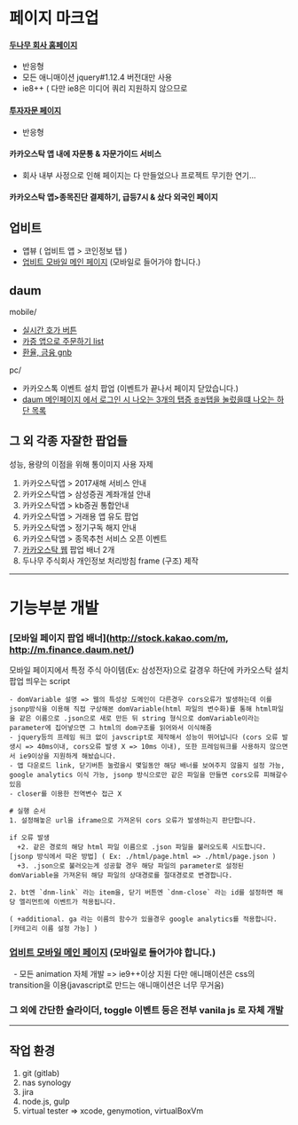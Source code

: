 # 페이지 마크업

#### [두나무 회사 홈페이지](https://www.dunamu.com/home)

- 반응형
- 모든 애니매이션 jquery#1.12.4 버전대만 사용
- ie8++ ( 다만 ie8은 미디어 쿼리 지원하지 않으므로 

#### [투자자문 페이지](https://dunamuinvest.com/)

- 반응형


#### 카카오스탁 앱 내에 자문통 & 자문가이드 서비스

- 회사 내부 사정으로 인해 페이지는 다 만들었으나 프로젝트 무기한 연기...

#### 카카오스탁 앱>종목진단 결제하기, 급등7시 & 샀다 외국인 페이지

## 업비트

- 앱뷰 ( 업비트 앱 > 코인정보 탭 )
- [업비트 모바일 메인 페이지](https://upbit.com/) (모바일로 들어가야 합니다.)


## daum

mobile/

- [실시간 호가 버튼](http://m.finance.daum.net/)
- [카증 앱으로 주문하기 list](http://m.finance.daum.net/)
- [환율, 금융 gnb](http://m.finance.daum.net/)

pc/

- 카카오스톡 이벤트 설치 팝업 (이벤트가 끝나서 페이지 닫았습니다.)
- [daum 메인페이지 에서 로그인 시 나오는 3개의 탭증 `증권`탭을 눌렀을떄 나오는 하단 목록](https://www.daum.net/)

## 그 외 각종 자잘한 팝업들

성능, 용량의 이점을 위해 통이미지 사용 자제

1. 카카오스탁앱 > 2017새해 서비스 안내
2. 카카오스탁앱 > 삼성증권 계좌개설 안내
3. 카카오스탁앱 > kb증권 통합안내
4. 카카오스탁앱 > 거래용 앱 유도 팝업
5. 카카오스탁앱 > 정기구독 해지 안내
6. 카카오스탁앱 > 종목추천 서비스 오픈 이벤트
7. [카카오스탁 웹](http://stock.kakao.com/m) 팝업 배너 2개
8. 두나무 주식회사 개인정보 처리방침 frame (구조) 제작

---

# 기능부분 개발

### [모바일 페이지 팝업 배너](http://stock.kakao.com/m, http://m.finance.daum.net/)
모바일 페이지에서 특정 주식 아이템(Ex: 삼성전자)으로 갈경우 하단에 카카오스탁 설치 팝업 띄우는 script

```
- domVariable 설명 => 웹의 특성상 도메인이 다른경우 cors오류가 발생하는데 이를 jsonp방식을 이용해 직접 구상해본 domVariable(html 파일의 변수화)를 통해 html파일을 같은 이름으로 .json으로 새로 만든 뒤 string 형식으로 domVariable이라는 parameter에 집어넣으면 그 html의 dom구조를 읽어와서 이식해줌
- jquery등의 프레임 워크 없이 javscript로 제작해서 성능이 뛰어납니다 (cors 오류 발생시 => 40ms이내, cors오류 발생 X => 10ms 이내), 또한 프레임워크를 사용하지 않으면서 ie9이상을 지원하게 해놨습니다.
- 앱 다운로드 link, 닫기버튼 눌렀을시 몇일동안 해당 배너를 보여주지 않을지 설정 가능, google analytics 이식 가능, jsonp 방식으로만 같은 파일을 만들면 cors오류 피해갈수 있음
- closer를 이용한 전역변수 접근 X

# 실행 순서
1. 설정해놓은 url을 iframe으로 가져온뒤 cors 오류가 발생하는지 판단합니다.

if 오류 발생
  +2. 같은 경로의 해당 html 파일 이름으로 .json 파일을 불러오도록 시도합니다. [jsonp 방식에서 따온 방법] ( Ex: ./html/page.html => ./html/page.json )
  +3. .json으로 불러오는게 성공할 경우 해당 파일의 parameter로 설정된 domVariable을 가져온뒤 해당 파일의 상대경로를 절대경로로 변경합니다.

2. bt엔 `dnm-link` 라는 item을, 닫기 버튼엔 `dnm-close` 라는 id를 설정하면 해당 엘리먼트에 이벤트가 적용됩니다.

( +additional. ga 라는 이름의 함수가 있을경우 google analytics를 적용합니다. [카테고리 이름 설정 가능] )
```

### [업비트 모바일 메인 페이지](https://upbit.com/) (모바일로 들어가야 합니다.)

  - 모든 animation 자체 개발 => ie9++이상 지원 다만 애니매이션은 css의 transition을 이용(javascript로 만드는 애니매이션은 너무 무거움)

### 그 외에 간단한 슬라이더, toggle 이벤트 등은 전부 vanila js 로 자체 개발

---

## 작업 환경

1. git (gitlab)
2. nas synology
3. jira
4. node.js, gulp
5. virtual tester => xcode, genymotion, virtualBoxVm
